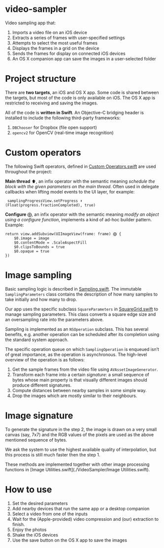 # video-sampler
Video sampling app that:

1. Imports a video file on an iOS device
1. Extracts a series of frames with user-specified settings
1. Attempts to select the most useful frames
1. Displays the frames in a grid on the device
1. Sends the frames for display on connected iOS devices
1. An OS X companion app can save the images in a user-selected folder



# Project structure

There are **two targets**, an iOS and OS X app. 
Some code is shared between the targets, but most of the code is only available on iOS. 
The OS X app is restricted to receiving and saving the images.

All of the code is **written in Swift**. An Objective-C bridging header is installed to include the following third-party frameworks:

1. `DBChooser` for Dropbox (file open support)
2. `opencv2` for OpenCV (real-time image recognition)



# Custom operators

The following Swift operators, defined in [Custom Operators.swift](./VideoSampler/Custom%20Operators.swift) are used throughout the project:

**Main thread** ⬆︎, an infix operator with the semantic meaning *schedule the block with the given parameters on the main thread*. Often used in delegate callbacks when lifting model events to the UI layer, for example: 

     samplingProgressView.setProgress ⬆︎ (Float(progress.fractionCompleted), true)

**Configure** ⨁, an infix operator with the semantic meaning *modify an object using a configure function*, implements a kind of ad-hoc builder pattern. Example:

    return view.addSubview(UIImageView(frame: frame) ⨁ {
        $0.image = image
        $0.contentMode = .ScaleAspectFill
        $0.clipsToBounds = true
        $0.opaque = true
    })


# Image sampling
Basic sampling logic is described in [Sampling.swift](./VideoSampler/Sampling.swift). The immutable `SamplingParameters` class contains the description of how many samples to take initially and how many to drop.

Our app uses the specific subclass `SquareParameters` in [SquareGrid.swift](./VideoSampler/SquareGrid.swift) to manage sampling parameters. This class converts a square edge size and an oversampling rate into the parameters above.

Sampling is implemented as an `NSOperation` subclass. This has several benefits, e.g. another operation can be scheduled after its completion using the standard system approach.

The specific operation queue on which `SamplingOperation` is enqueued isn’t of great importance, as the operation is asynchronous. The high-level overview of the operation is as follows:

1. Get the sample frames from the video file using `AVAssetImageGenerator`.
1. Transform each frame into a certain *signature*: a small sequence of bytes whose main property is that visually different images should produce different signatures.
1. Compute distances between nearby samples in some simple way.
1. Drop the images which are mostly similar to their neighbours.


# Image signature
To generate the signature in the step 2, the image is drawn on a very small canvas (say, 7x7) and the RGB values of the pixels are used as the above mentioned sequence of bytes. 

We ask the system to use the highest available quality of interpolation, but this process is still much faster then the step 1.

These methods are implemented together with other image processing functions in [Image Utilities.swift](./VideoSampler/Image Utilities.swift).


# How to use 

1. Set the desired parameters
1. Add nearby devices that run the same app or a desktop companion
1. Select a video from one of the inputs
1. Wait for the (Apple-provided) video compression and (our) extraction to finish.
1. Enjoy the photos
1. Shake the iOS devices
1. Use the save button on the OS X app to save the images
